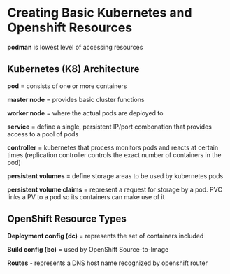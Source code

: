 # Creating Basic Kubernetes and Openshift Resources

**podman** is lowest level of accessing resources

## Kubernetes (K8) Architecture

**pod** = consists of one or more containers

**master node** = provides basic cluster functions

**worker node** = where the actual pods are deployed to

**service** = define a single, persistent IP/port combonation that provides access to a pool of pods

**controller** = kubernetes that process monitors pods and reacts at certain times (replication controller controls the exact number of containers in the pod)

**persistent volumes** = define storage areas to be used by kubernetes pods

**persistent volume claims** = represent a request for storage by a pod. PVC links a PV to a pod so its containers can make use of it

## OpenShift Resource Types
**Deployment config (dc)** = represents the set of containers included 

**Build config (bc)** = used by OpenShift Source-to-Image

**Routes** - represents a DNS host name recognized by openshift router

